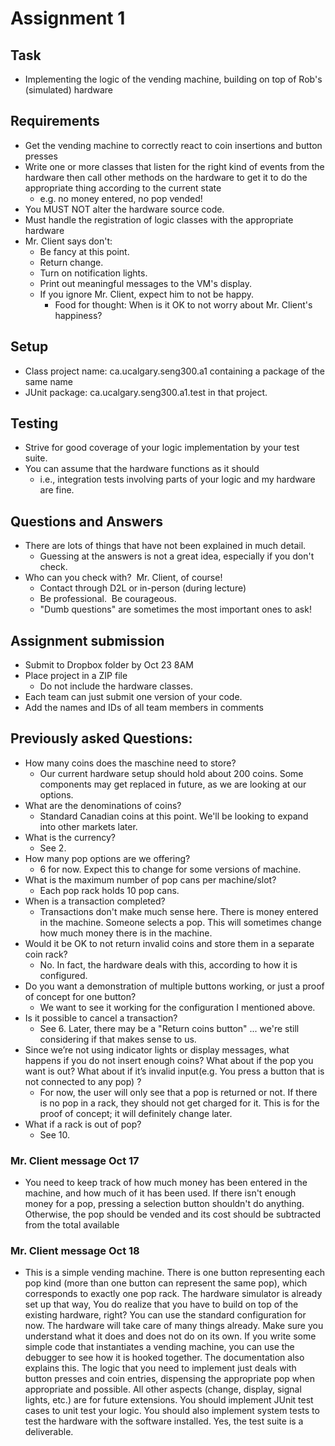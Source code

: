 # Assignment 1
## Task
* Implementing the logic of the vending machine, building on top of Rob's (simulated) hardware
  
## Requirements
* Get the vending machine to correctly react to coin insertions and button presses
* Write one or more classes that listen for the right kind of events from the hardware then call other methods on the hardware to get it to do the appropriate thing according to the current state
  * e.g. no money entered, no pop vended! 
* You MUST NOT alter the hardware source code. 
* Must handle the registration of logic classes with the appropriate hardware
* Mr. Client says don't: 
  * Be fancy at this point.  
  * Return change.  
  * Turn on notification lights.  
  * Print out meaningful messages to the VM's display.
  * If you ignore Mr. Client, expect him to not be happy. 
    * Food for thought: When is it OK to not worry about Mr. Client's happiness?

## Setup
* Class project name: ca.ucalgary.seng300.a1 containing a package of the same name
* JUnit package: ca.ucalgary.seng300.a1.test in that project.

	
## Testing
* Strive for good coverage of your logic implementation by your test suite.  
* You can assume that the hardware functions as it should
  * i.e., integration tests involving parts of your logic and my hardware are fine.

## Questions and Answers
* There are lots of things that have not been explained in much detail.  
  * Guessing at the answers is not a great idea, especially if you don't check.  
* Who can you check with?  Mr. Client, of course!  
  * Contact through D2L or in-person (during lecture)
  * Be professional.  Be courageous.  
  * "Dumb questions" are sometimes the most important ones to ask! 

## Assignment submission
* Submit to Dropbox folder by Oct 23 8AM
* Place project in a ZIP file
  * Do not include the hardware classes.
* Each team can just submit one version of your code.
* Add the names and IDs of all team members in comments

## Previously asked Questions:
* How many coins does the maschine need to store?
  * Our current hardware setup should hold about 200 coins.  Some components may get replaced in future, as we are looking at our options.
* What are the denominations of coins?
  * Standard Canadian coins at this point.  We'll be looking to expand into other markets later.
* What is the currency?
  * See 2.
* How many pop options are we offering?
  * 6 for now.  Expect this to change for some versions of machine.
* What is the maximum number of pop cans per machine/slot?
  * Each pop rack holds 10 pop cans.
* When is a transaction completed?
  * Transactions don't make much sense here.  There is money entered in the machine.  Someone selects a pop.  This will sometimes change how much money there is in the machine.
* Would it be OK to not return invalid coins and store them in a separate coin rack?
  * No.  In fact, the hardware deals with this, according to how it is configured.
* Do you want a demonstration of multiple buttons working, or just a proof of concept for one button?
  * We want to see it working for the configuration I mentioned above.
* Is it possible to cancel a transaction?
  * See 6.  Later, there may be a "Return coins button" ... we're still considering if that makes sense to us.
* Since we’re not using indicator lights or display messages, what happens if you do not insert enough coins? What about if the pop you want is out? What about if it’s invalid input(e.g. You press a button that is not connected to any pop) ?
  * For now, the user will only see that a pop is returned or not.  If there is no pop in a rack, they should not get charged for it.  This is for the proof of concept; it will definitely change later.
* What if a rack is out of pop?
  * See 10.

### Mr. Client message Oct 17
* You need to keep track of how much money has been entered in the machine, and how much of it has been used.  If there isn't enough money for a pop, pressing a selection button shouldn't do anything.  Otherwise, the pop should be vended and its cost should be subtracted from the total available

### Mr. Client message Oct 18
* This is a simple vending machine.  There is one button representing each pop kind (more than one button can represent the same pop), which corresponds to exactly one pop rack.  The hardware simulator is already set up that way,
You do realize that you have to build on top of the existing hardware, right?  You can use the standard configuration for now.  The hardware will take care of many things already.  Make sure you understand what it does and does not do on its own.  If you write some simple code that instantiates a vending machine, you can use the debugger to see how it is hooked together.  The documentation also explains this.
The logic that you need to implement just deals with button presses and coin entries, dispensing the appropriate pop when appropriate and possible. All other aspects (change, display, signal lights, etc.) are for future extensions.
You should implement JUnit test cases to unit test your logic.  You should also implement system tests to test the hardware with the software installed.  Yes, the test suite is a deliverable.
